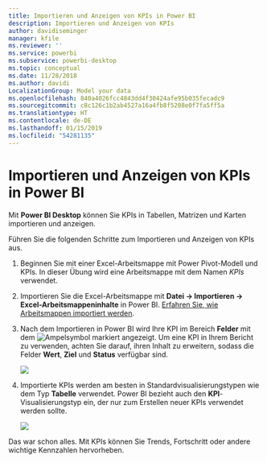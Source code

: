 ```yaml
---
title: Importieren und Anzeigen von KPIs in Power BI
description: Importieren und Anzeigen von KPIs
author: davidiseminger
manager: kfile
ms.reviewer: ''
ms.service: powerbi
ms.subservice: powerbi-desktop
ms.topic: conceptual
ms.date: 11/28/2018
ms.author: davidi
LocalizationGroup: Model your data
ms.openlocfilehash: 840a4026fcc4843dd4f30424afe95b035fecadc9
ms.sourcegitcommit: c8c126c1b2ab4527a16a4fb8f5208e0f7fa5ff5a
ms.translationtype: HT
ms.contentlocale: de-DE
ms.lasthandoff: 01/15/2019
ms.locfileid: "54281135"
---
```

# <a name="import-and-display-kpis-in-power-bi"></a>Importieren und Anzeigen von KPIs in Power BI
Mit **Power BI Desktop** können Sie KPIs in Tabellen, Matrizen und Karten importieren und anzeigen.

Führen Sie die folgenden Schritte zum Importieren und Anzeigen von KPIs aus.

1. Beginnen Sie mit einer Excel-Arbeitsmappe mit Power Pivot-Modell und KPIs. In dieser Übung wird eine Arbeitsmappe mit dem Namen *KPIs* verwendet.

1. Importieren Sie die Excel-Arbeitsmappe mit **Datei -> Importieren -> Excel-Arbeitsmappeninhalte** in Power BI. [Erfahren Sie, wie Arbeitsmappen importiert werden](desktop-import-excel-workbooks.md). 

1. Nach dem Importieren in Power BI wird Ihre KPI im Bereich **Felder** mit dem ![Ampelsymbol](media/desktop-import-and-display-kpis/traffic.png) markiert angezeigt. Um eine KPI in Ihrem Bericht zu verwenden, achten Sie darauf, ihren Inhalt zu erweitern, sodass die Felder **Wert**, **Ziel** und **Status** verfügbar sind.

    ![](media/desktop-import-and-display-kpis/desktoppreviewfeatureon2.png)

1. Importierte KPIs werden am besten in Standardvisualisierungstypen wie dem Typ **Tabelle** verwendet. Power BI bezieht auch den **KPI**-Visualisierungstyp ein, der nur zum Erstellen neuer KPIs verwendet werden sollte.
   
    ![](media/desktop-import-and-display-kpis/desktoppreviewfeatureon3.png)

Das war schon alles. Mit KPIs können Sie Trends, Fortschritt oder andere wichtige Kennzahlen hervorheben.
